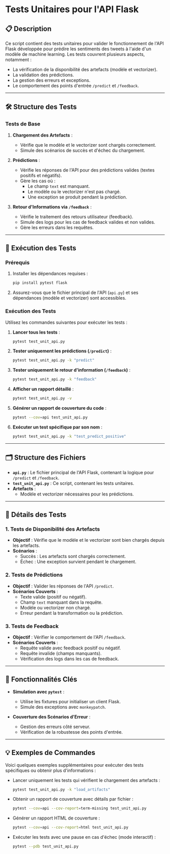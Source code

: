 
# Tests Unitaires pour l'API Flask

## 📋 **Description**

Ce script contient des tests unitaires pour valider le fonctionnement de l'API Flask développée pour prédire les sentiments des tweets à l'aide d'un modèle de machine learning. Les tests couvrent plusieurs aspects, notamment :

- La vérification de la disponibilité des artefacts (modèle et vectorizer).
- La validation des prédictions.
- La gestion des erreurs et exceptions.
- Le comportement des points d'entrée `/predict` et `/feedback`.

---

## 🛠 **Structure des Tests**

### Tests de Base

1. **Chargement des Artefacts** :
   - Vérifie que le modèle et le vectorizer sont chargés correctement.
   - Simule des scénarios de succès et d'échec du chargement.

2. **Prédictions** :
   - Vérifie les réponses de l'API pour des prédictions valides (textes positifs et négatifs).
   - Gère les cas où :
     - Le champ `text` est manquant.
     - Le modèle ou le vectorizer n'est pas chargé.
     - Une exception se produit pendant la prédiction.

3. **Retour d'Informations via `/feedback`** :
   - Vérifie le traitement des retours utilisateur (feedback).
   - Simule des logs pour les cas de feedback valides et non valides.
   - Gère les erreurs dans les requêtes.

---

## 🚀 **Exécution des Tests**

### **Prérequis**

1. Installer les dépendances requises :

   ```bash
   pip install pytest flask
   ```

2. Assurez-vous que le fichier principal de l'API (`api.py`) et ses dépendances (modèle et vectorizer) sont accessibles.

### **Exécution des Tests**

Utilisez les commandes suivantes pour exécuter les tests :

1. **Lancer tous les tests** :

   ```bash
   pytest test_unit_api.py
   ```

2. **Tester uniquement les prédictions (`/predict`)** :

   ```bash
   pytest test_unit_api.py -k "predict"
   ```

3. **Tester uniquement le retour d'information (`/feedback`)** :

   ```bash
   pytest test_unit_api.py -k "feedback"
   ```

4. **Afficher un rapport détaillé** :
   ```bash
   pytest test_unit_api.py -v
   ```

5. **Générer un rapport de couverture du code** :

   ```bash
   pytest --cov=api test_unit_api.py
   ```

6. **Exécuter un test spécifique par son nom** :

   ```bash
   pytest test_unit_api.py -k "test_predict_positive"
   ```

---

## 🗂 **Structure des Fichiers**

- **`api.py`** : Le fichier principal de l'API Flask, contenant la logique pour `/predict` et `/feedback`.
- **`test_unit_api.py`** : Ce script, contenant les tests unitaires.
- **Artefacts** :
  - Modèle et vectorizer nécessaires pour les prédictions.

---

## 📑 **Détails des Tests**

### 1. Tests de Disponibilité des Artefacts

- **Objectif** : Vérifie que le modèle et le vectorizer sont bien chargés depuis les artefacts.
- **Scénarios** :
  - Succès : Les artefacts sont chargés correctement.
  - Échec : Une exception survient pendant le chargement.

### 2. Tests de Prédictions

- **Objectif** : Valider les réponses de l'API `/predict`.
- **Scénarios Couverts** :
  - Texte valide (positif ou négatif).
  - Champ `text` manquant dans la requête.
  - Modèle ou vectorizer non chargé.
  - Erreur pendant la transformation ou la prédiction.

### 3. Tests de Feedback

- **Objectif** : Vérifier le comportement de l'API `/feedback`.
- **Scénarios Couverts** :
  - Requête valide avec feedback positif ou négatif.
  - Requête invalide (champs manquants).
  - Vérification des logs dans les cas de feedback.

---

## 🌟 **Fonctionnalités Clés**

- **Simulation avec `pytest`** :
  - Utilise les fixtures pour initialiser un client Flask.
  - Simule des exceptions avec `monkeypatch`.

- **Couverture des Scénarios d'Erreur** :
  - Gestion des erreurs côté serveur.
  - Vérification de la robustesse des points d'entrée.

---

## 💡 **Exemples de Commandes**

Voici quelques exemples supplémentaires pour exécuter des tests spécifiques ou obtenir plus d'informations :

- Lancer uniquement les tests qui vérifient le chargement des artefacts :

  ```bash
  pytest test_unit_api.py -k "load_artifacts"
  ```

- Obtenir un rapport de couverture avec détails par fichier :

  ```bash
  pytest --cov=api --cov-report=term-missing test_unit_api.py
  ```

- Générer un rapport HTML de couverture :

  ```bash
  pytest --cov=api --cov-report=html test_unit_api.py
  ```

- Exécuter les tests avec une pause en cas d'échec (mode interactif) :

  ```bash
  pytest --pdb test_unit_api.py
  ```
